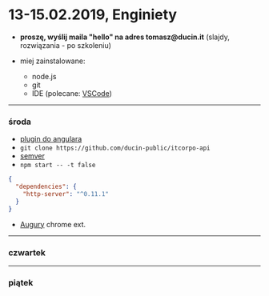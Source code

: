 # 13-15.02.2019, Enginiety

- __proszę, wyślij maila "hello" na adres tomasz@ducin.it__ (slajdy, rozwiązania - po szkoleniu)

- miej zainstalowane:
  - node.js
  - git
  - IDE (polecane: [VSCode](https://code.visualstudio.com/download))

----

### środa

- [plugin do angulara](https://marketplace.visualstudio.com/items?itemName=Mikael.Angular-BeastCode)
- `git clone https://github.com/ducin-public/itcorpo-api`
- [semver](http://semver.npmjs.com)
- `npm start -- -t false`

```json
{
  "dependencies": {
    "http-server": "^0.11.1"
  }
}
```

- [Augury](https://chrome.google.com/webstore/detail/augury/elgalmkoelokbchhkhacckoklkejnhcd) chrome ext.

----

### czwartek

----

### piątek
